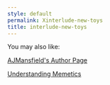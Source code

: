 ```yaml
---
style: default
permalink: Xinterlude-new-toys
title: interlude-new-toys
---
```

You may also like:

[AJMansfield's Author Page](http://scp-wiki.net/ajmansfield)

[Understanding Memetics](http://scp-wiki.net/understanding-memetics)
